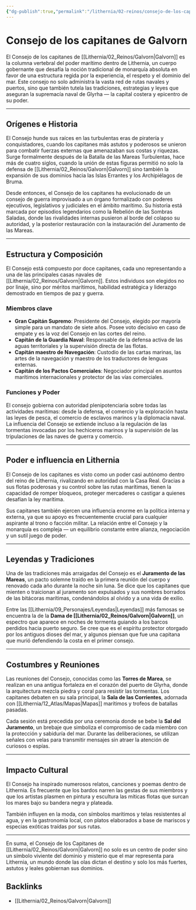 ```yaml
---
{"dg-publish":true,"permalink":"/lithernia/02-reinos/consejo-de-los-capitanes-de-galvorn/","title":"Consejo de los capitanes de Galvorn","tags":["lithernia","organizacion","Galvorn"]}
---
```


# Consejo de los capitanes de Galvorn

El Consejo de los capitanes de [[Lithernia/02_Reinos/Galvorn\|Galvorn]] es la columna vertebral del poder marítimo dentro de Lithernia, un cuerpo gobernante que desafía la noción tradicional de monarquía absoluta en favor de una estructura regida por la experiencia, el respeto y el dominio del mar. Este consejo no solo administra la vasta red de rutas navales y puertos, sino que también tutela las tradiciones, estrategias y leyes que aseguran la supremacía naval de Glyrha — la capital costera y epicentro de su poder.

---

## Orígenes e Historia

El Consejo hunde sus raíces en las turbulentas eras de piratería y conquistadores, cuando los capitanes más astutos y poderosos se unieron para combatir fuerzas externas que amenazaban sus costas y riquezas. Surge formalmente después de la Batalla de las Mareas Turbulentas, hace más de cuatro siglos, cuando la unión de estas figuras permitió no solo la defensa de [[Lithernia/02_Reinos/Galvorn\|Galvorn]] sino también la expansión de sus dominios hacia las Islas Errantes y los Archipiélagos de Bruma.

Desde entonces, el Consejo de los capitanes ha evolucionado de un consejo de guerra improvisado a un órgano formalizado con poderes ejecutivos, legislativos y judiciales en el ámbito marítimo. Su historia está marcada por episodios legendarios como la Rebelión de las Sombras Saladas, donde las rivalidades internas pusieron al borde del colapso su autoridad, y la posterior restauración con la instauración del Juramento de las Mareas.

---

## Estructura y Composición

El Consejo está compuesto por doce capitanes, cada uno representando a una de las principales casas navales de [[Lithernia/02_Reinos/Galvorn\|Galvorn]]. Estos individuos son elegidos no por linaje, sino por méritos marítimos, habilidad estratégica y liderazgo demostrado en tiempos de paz y guerra. 

### Miembros clave

- **Gran Capitán Supremo**: Presidente del Consejo, elegido por mayoría simple para un mandato de siete años. Posee voto decisivo en caso de empate y es la voz del Consejo en las cortes del reino.
- **Capitán de la Guardia Naval**: Responsable de la defensa activa de las aguas territoriales y la supervisión directa de las flotas.
- **Capitán maestro de Navegación**: Custodio de las cartas marinas, las artes de la navegación y maestro de los traductores de lenguas externas.
- **Capitán de los Pactos Comerciales**: Negociador principal en asuntos marítimos internacionales y protector de las vías comerciales.

### Funciones y Poder

El consejo gobierna con autoridad plenipotenciaria sobre todas las actividades marítimas: desde la defensa, el comercio y la exploración hasta las leyes de pesca, el comercio de esclavos marinos y la diplomacia naval. La influencia del Consejo se extiende incluso a la regulación de las tormentas invocadas por los hechiceros marinos y la supervisión de las tripulaciones de las naves de guerra y comercio.

---

## Poder e influencia en Lithernia

El Consejo de los capitanes es visto como un poder casi autónomo dentro del reino de Lithernia, rivalizando en autoridad con la Casa Real. Gracias a sus flotas poderosas y su control sobre las rutas marítimas, tienen la capacidad de romper bloqueos, proteger mercaderes o castigar a quienes desafían la ley marítima.

Sus capitanes también ejercen una influencia enorme en la política interna y externa, ya que su apoyo es frecuentemente crucial para cualquier aspirante al trono o facción militar. La relación entre el Consejo y la monarquía es compleja — un equilibrio constante entre alianza, negociación y un sutil juego de poder.

---

## Leyendas y Tradiciones

Una de las tradiciones más arraigadas del Consejo es el **Juramento de las Mareas**, un pacto solemne traído en la primera reunión del cuerpo y renovado cada año durante la noche sin luna. Se dice que los capitanes que mienten o traicionan al juramento son expulsados y sus nombres borrados de las bitácoras marítimas, condenándolos al olvido y a una vida de exilio.

Entre las [[Lithernia/09_Personajes/Leyendas\|Leyendas]] más famosas se encuentra la de la **Dama de [[Lithernia/02_Reinos/Galvorn\|Galvorn]]**, un espectro que aparece en noches de tormenta guiando a los barcos perdidos hacia puerto seguro. Se cree que es el espíritu protector otorgado por los antiguos dioses del mar, y algunos piensan que fue una capitana que murió defendiendo la costa en el primer consejo.

---

## Costumbres y Reuniones

Las reuniones del Consejo, conocidas como las **Torres de Marea**, se realizan en una antigua fortaleza en el corazón del puerto de Glyrha, donde la arquitectura mezcla piedra y coral para resistir las tormentas. Los capitanes debaten en su sala principal, la **Sala de las Corrientes**, adornada con [[Lithernia/12_Atlas/Mapas\|Mapas]] marítimos y trofeos de batallas pasadas.

Cada sesión está precedida por una ceremonia donde se bebe la **Sal del Juramento**, un brebaje que simboliza el compromiso de cada miembro con la protección y sabiduría del mar. Durante las deliberaciones, se utilizan señales con velas para transmitir mensajes sin atraer la atención de curiosos o espías.

---

## Impacto Cultural

El Consejo ha inspirado numerosos relatos, canciones y poemas dentro de Lithernia. Es frecuente que los bardos narren las gestas de sus miembros y que los artistas plasmen en pintura y escultura las míticas flotas que surcan los mares bajo su bandera negra y plateada.

También influyen en la moda, con símbolos marítimos y telas resistentes al agua, y en la gastronomía local, con platos elaborados a base de mariscos y especias exóticas traídas por sus rutas.

---

En suma, el Consejo de los Capitanes de [[Lithernia/02_Reinos/Galvorn\|Galvorn]] no solo es un centro de poder sino un símbolo viviente del dominio y misterio que el mar representa para Lithernia, un mundo donde las olas dictan el destino y solo los más fuertes, astutos y leales gobiernan sus dominios.

## Backlinks
- [[Lithernia/02_Reinos/Galvorn\|Galvorn]]
